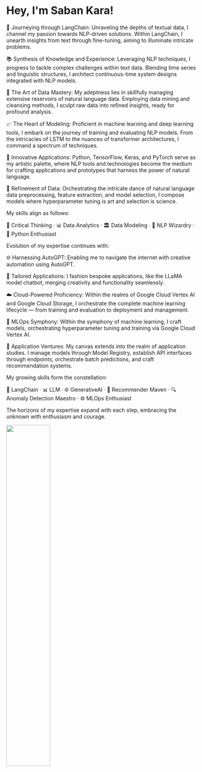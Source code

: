 # Hey, I'm Saban Kara!

🔗 Journeying through LangChain: Unraveling the depths of textual data, I channel my passion towards NLP-driven solutions. Within LangChain, I unearth insights from text through fine-tuning, aiming to illuminate intricate problems.

📚 Synthesis of Knowledge and Experience: Leveraging NLP techniques, I progress to tackle complex challenges within text data. Blending time series and linguistic structures, I architect continuous-time system designs integrated with NLP models.

🧹 The Art of Data Mastery: My adeptness lies in skillfully managing extensive reservoirs of natural language data. Employing data mining and cleansing methods, I sculpt raw data into refined insights, ready for profound analysis.

📈 The Heart of Modeling: Proficient in machine learning and deep learning tools, I embark on the journey of training and evaluating NLP models. From the intricacies of LSTM to the nuances of transformer architectures, I command a spectrum of techniques.

🚀 Innovative Applications: Python, TensorFlow, Keras, and PyTorch serve as my artistic palette, where NLP tools and technologies become the medium for crafting applications and prototypes that harness the power of natural language.

🧰 Refinement of Data: Orchestrating the intricate dance of natural language data preprocessing, feature extraction, and model selection, I compose models where hyperparameter tuning is art and selection is science.

My skills align as follows:

🌟 Critical Thinking · 📊 Data Analytics · 🏛️ Data Modeling · 📝 NLP Wizardry · 🐍 Python Enthusiast

Evolution of my expertise continues with:

🌐 Harnessing AutoGPT: Enabling me to navigate the internet with creative automation using AutoGPT.

🤖 Tailored Applications: I fashion bespoke applications, like the LLaMA model chatbot, merging creativity and functionality seamlessly.

☁️ Cloud-Powered Proficiency: Within the realms of Google Cloud Vertex AI and Google Cloud Storage, I orchestrate the complete machine learning lifecycle — from training and evaluation to deployment and management.

🧠 MLOps Symphony: Within the symphony of machine learning, I craft models, orchestrating hyperparameter tuning and training via Google Cloud Vertex AI.

🚀 Application Ventures: My canvas extends into the realm of application studies. I manage models through Model Registry, establish API interfaces through endpoints, orchestrate batch predictions, and craft recommendation systems.

My growing skills form the constellation:

🌟 LangChain · 📊 LLM · 🌐 GenerativeAI · 🎯 Recommender Maven · 🔍 Anomaly Detection Maestro · ⚙️ MLOps Enthusiast

The horizons of my expertise expand with each step, embracing the unknown with enthusiasm and courage.
 <p> 
   <img width="48%" src="https://github-readme-streak-stats.herokuapp.com/?user=whitemithrandir&theme=tokyonight" /> 
 </p>
